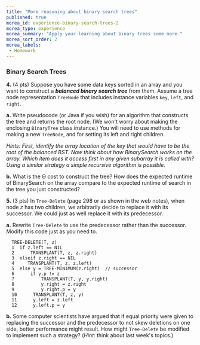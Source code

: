 ```yaml
---
title: "More reasoning about binary search trees"
published: true
morea_id: experience-binary-search-trees-2
morea_type: experience
morea_summary: "Apply your learning about binary trees some more."
morea_sort_order: 2
morea_labels:
 - Homework
---
```


### Binary Search Trees

**4.** (4 pts) Suppose you have some data keys sorted in an array and you want to construct a _**balanced binary search tree**_ from them. Assume a tree node representation `TreeNode` that includes instance variables `key`, `left`, and `right`.

**a.**  Write pseudocode (or Java if you wish) for an algorithm that constructs the tree and returns the root node. (We won't worry about making the enclosing `BinaryTree` class instance.) You will need to use methods for making a new `TreeNode`, and for setting its left and right children.

_Hints: First, identify the array location of the key that would have to be
the root of the balanced BST. Now think about how BinarySearch works on the
array. Which item does it access first in any given subarray it is called
with? Using a similar strategy a simple recursive algorithm is possible._

**b.**   What is the Θ cost to construct the tree? How does the expected runtime of BinarySearch on the array compare to the expected runtime of search in the tree you just constructed? 



**5.** (3 pts) In `Tree-Delete` (page 298 or as shown in the web notes), when node _z_ has two children, we arbitrarily decide to replace it with its successor. We could just as well replace it with its predecessor. 

**a.**   Rewrite `Tree-Delete` to use the predecessor rather than the successor. Modify this code just as you need to.
    
    
      TREE-DELETE(T, z)
      1  if z.left == NIL
      2      TRANSPLANT(T, z, z.right)
      3  elseif z.right == NIL
      4     TRANSPLANT(T, z, z.left)
      5  else y = TREE-MINIMUM(z.right)  // successor
      6      if y.p != z
      7          TRANSPLANT(T, y, y.right) 
      8          y.right = z.right
      9          y.right.p = y
      10      TRANSPLANT(T, z, y)
      11      y.left = z.left
      12      y.left.p = y
    

**b.**   Some computer scientists have argued that if equal priority were given to replacing the successor and the predecessor to not skew deletions on one side, better performance might result. How might `Tree-Delete` be modified to implement such a strategy? (_Hint:_ think about last week's topics.)
